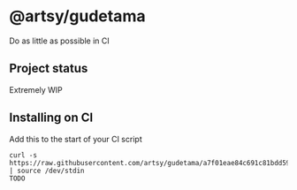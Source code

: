# @artsy/gudetama

Do as little as possible in CI

## Project status

Extremely WIP

## Installing on CI

Add this to the start of your CI script

<!-- the_installation_command_is_on_the_next_line -->
    curl -s https://raw.githubusercontent.com/artsy/gudetama/a7f01eae84c691c81bdd59b1362435cdde13ccf5/install.sh | source /dev/stdin
    TODO
